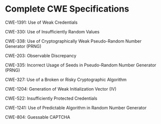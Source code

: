 

# Complete CWE Specifications

CWE-1391: Use of Weak Credentials

CWE-330: Use of Insufficiently Random Values

CWE-338: Use of Cryptographically Weak Pseudo-Random Number Generator (PRNG)

CWE-203: Observable Discrepancy

CWE-335: Incorrect Usage of Seeds in Pseudo-Random Number Generator (PRNG)

CWE-327: Use of a Broken or Risky Cryptographic Algorithm

CWE-1204: Generation of Weak Initialization Vector (IV)

CWE-522: Insufficiently Protected Credentials

CWE-1241: Use of Predictable Algorithm in Random Number Generator

CWE-804: Guessable CAPTCHA